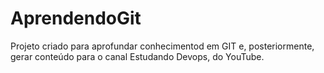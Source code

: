 # AprendendoGit
Projeto criado para aprofundar conhecimentod em GIT e, posteriormente, gerar conteúdo para o canal Estudando Devops, do YouTube.
